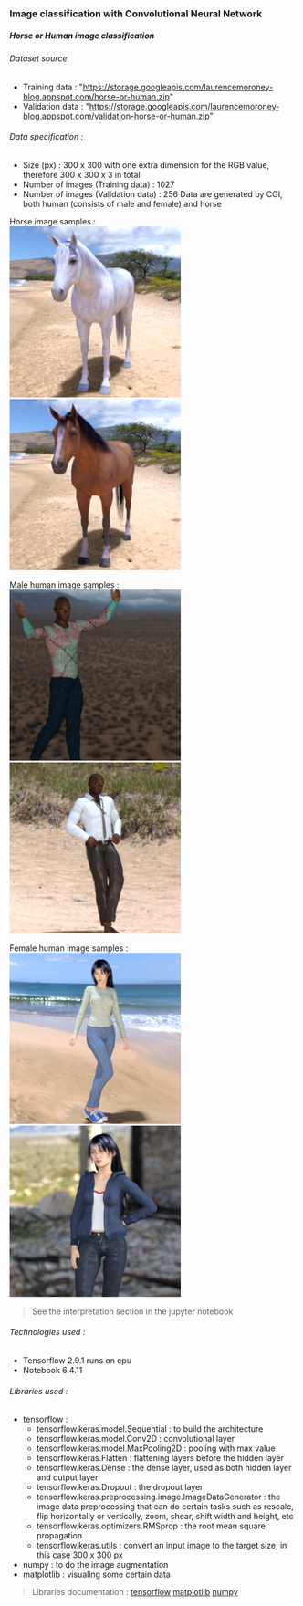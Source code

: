 ### Image classification with Convolutional Neural Network
##### Horse or Human image classification

###### Dataset source
- Training data : "https://storage.googleapis.com/laurencemoroney-blog.appspot.com/horse-or-human.zip"
- Validation data : "https://storage.googleapis.com/laurencemoroney-blog.appspot.com/validation-horse-or-human.zip"

###### Data specification :
- Size (px) : 300 x 300 with one extra dimension for the RGB value, therefore 300 x 300 x 3 in total
- Number of images (Training data) : 1027
- Number of images (Validation data) : 256
Data are generated by CGI, both human (consists of male and female) and horse

Horse image samples :  
![Horse image](https://github.com/jeremiasibarani/Neural-Network/blob/main/CNN/img/sample/horse01-0.png)
![Horse image](https://github.com/jeremiasibarani/Neural-Network/blob/main/CNN/img/sample/horse02-0.png)

Male human image samples :  
![Male human image](https://github.com/jeremiasibarani/Neural-Network/blob/main/CNN/img/sample/human04-21.png)
![Male human image](https://github.com/jeremiasibarani/Neural-Network/blob/main/CNN/img/sample/human05-30.png)

Female human image samples :  
![Female human image](https://github.com/jeremiasibarani/Neural-Network/blob/main/CNN/img/sample/human01-15.png)
![Female human image](https://github.com/jeremiasibarani/Neural-Network/blob/main/CNN/img/sample/human03-15.png)

> See the interpretation section in the jupyter notebook

###### Technologies used :
- Tensorflow 2.9.1 runs on cpu
- Notebook 6.4.11

###### Libraries used :
- tensorflow :  
    - tensorflow.keras.model.Sequential : to build the architecture
    - tensorflow.keras.model.Conv2D : convolutional layer
    - tensorflow.keras.model.MaxPooling2D : pooling with max value
    - tensorflow.keras.Flatten : flattening layers before the hidden layer
    - tensorflow.keras.Dense : the dense layer, used as both hidden layer and output layer
    - tensorflow.keras.Dropout : the dropout layer
    - tensorflow.keras.preprocessing.image.ImageDataGenerator : the image data preprocessing that can do certain tasks such as rescale, flip horizontally or       vertically, zoom, shear, shift width and height, etc
    - tensorflow.keras.optimizers.RMSprop : the root mean square propagation
    - tensorflow.keras.utils : convert an input image to the target size, in this case 300 x 300 px
 - numpy : to do the image augmentation
 - matplotlib : visualing some certain data
 
 > Libraries documentation : [tensorflow](https://www.tensorflow.org/) [matplotlib](https://matplotlib.org/) [numpy](https://numpy.org/)
